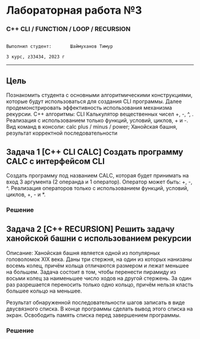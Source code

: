 # Лабораторная работа №3

### C++ CLI / FUNCTION / LOOP / RECURSION

                                                                                  Выполнил студент:       Шаймуханов Тимур
                                                                                                    3 курс, z33434, 2023 г
---

## Цель

Познакомить студента с основными алгоритмическими конструкциями, которые будут
использоваться для создания CLI программы. Далее продемонстрировать
эффективность использования механизма рекурсии.
С++ алгоритмы: CLI Калькулятор вещественных чисел +, -, ^, . Реализация с
использованием только функций, условий, циклов, + и -. Вид команд в консоли: calc
plus / minus / power; Ханойская башня, результат корректной последовательности

## Задача 1 [С++ CLI CALC] Создать программу CALC с интерфейсом CLI

Создать программу под названием CALC, которая будет принимать на вход 3
аргумента (2 операнда и 1 оператор). Оператор может быть: +, -, ^. Реализация
операторов только с использованием функций, условий, циклов, +, - и *.

### Решение

## Задача 2 [C++ RECURSION] Решить задачу ханойской башни с использованием рекурсии

Описание: Ханойская башня является одной из популярных головоломок XIX века.
Даны три стержня, на один из которых нанизаны восемь колец, причём кольца
отличаются размером и лежат меньшее на большем. Задача состоит в том, чтобы
перенести пирамиду из восьми колец за наименьшее число ходов на другой
стержень. За один раз разрешается переносить только одно кольцо, причём нельзя
класть большее кольцо на меньшее.

Результат обнаруженной последовательности шагов записать в виде двусвязного
списка. В конце программы сделать вывод этого списка на экран. Освободить
память списка перед завершением программы.

### Решение
